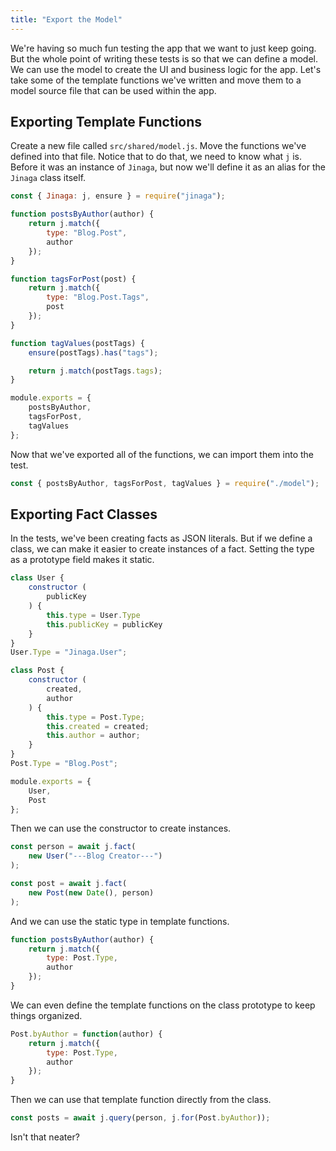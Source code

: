 ```yaml
---
title: "Export the Model"
---
```


We're having so much fun testing the app that we want to just keep going.
But the whole point of writing these tests is so that we can define a model.
We can use the model to create the UI and business logic for the app.
Let's take some of the template functions we've written and move them to a model source file that can be used within the app.

## Exporting Template Functions

Create a new file called `src/shared/model.js`.
Move the functions we've defined into that file.
Notice that to do that, we need to know what `j` is.
Before it was an instance of `Jinaga`, but now we'll define it as an alias for the `Jinaga` class itself.

```javascript
const { Jinaga: j, ensure } = require("jinaga");

function postsByAuthor(author) {
    return j.match({
        type: "Blog.Post",
        author
    });
}

function tagsForPost(post) {
    return j.match({
        type: "Blog.Post.Tags",
        post
    });
}

function tagValues(postTags) {
    ensure(postTags).has("tags");

    return j.match(postTags.tags);
}

module.exports = {
    postsByAuthor,
    tagsForPost,
    tagValues
};
```

Now that we've exported all of the functions, we can import them into the test.

```javascript
const { postsByAuthor, tagsForPost, tagValues } = require("./model");
```

## Exporting Fact Classes

In the tests, we've been creating facts as JSON literals.
But if we define a class, we can make it easier to create instances of a fact.
Setting the type as a prototype field makes it static.

```javascript
class User {
    constructor (
        publicKey
    ) {
        this.type = User.Type
        this.publicKey = publicKey
    }
}
User.Type = "Jinaga.User";

class Post {
    constructor (
        created,
        author
    ) {
        this.type = Post.Type;
        this.created = created;
        this.author = author;
    }
}
Post.Type = "Blog.Post";

module.exports = {
    User,
    Post
};
```

Then we can use the constructor to create instances.

```javascript
const person = await j.fact(
    new User("---Blog Creator---")
);

const post = await j.fact(
    new Post(new Date(), person)
);
```

And we can use the static type in template functions.

```javascript
function postsByAuthor(author) {
    return j.match({
        type: Post.Type,
        author
    });
}
```

We can even define the template functions on the class prototype to keep things organized.

```javascript
Post.byAuthor = function(author) {
    return j.match({
        type: Post.Type,
        author
    });
}
```

Then we can use that template function directly from the class.

```javascript
const posts = await j.query(person, j.for(Post.byAuthor));
```

Isn't that neater?